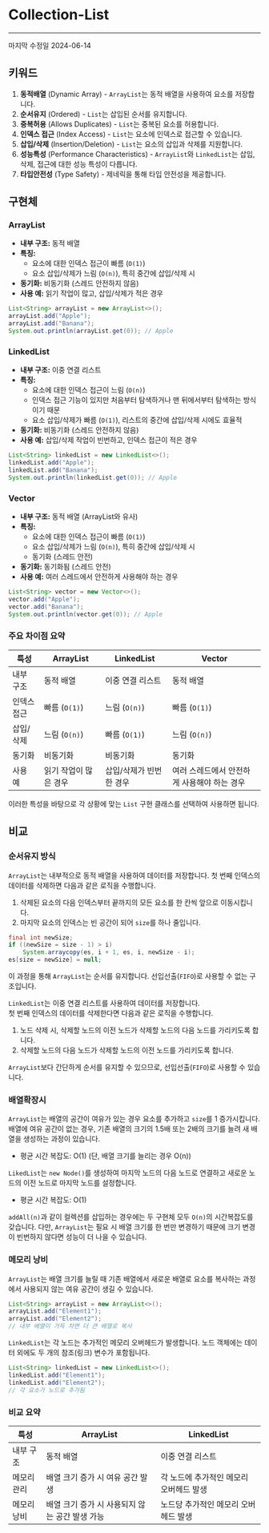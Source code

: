 # Collection-List  
  
--- 
마지막 수정일 2024-06-14

## 키워드 
1. **동적배열** (Dynamic Array) - `ArrayList`는 동적 배열을 사용하여 요소를 저장합니다.
2. **순서유지** (Ordered) - `List`는 삽입된 순서를 유지합니다.
3. **중복허용** (Allows Duplicates) - `List`는 중복된 요소를 허용합니다.
4. **인덱스 접근** (Index Access) - `List`는 요소에 인덱스로 접근할 수 있습니다.
5. **삽입/삭제** (Insertion/Deletion) - `List`는 요소의 삽입과 삭제를 지원합니다.
6. **성능특성** (Performance Characteristics) - `ArrayList`와 `LinkedList`는 삽입, 삭제, 접근에 대한 성능 특성이 다릅니다.
7. **타입안전성** (Type Safety) - 제네릭을 통해 타입 안전성을 제공합니다.
  
## 구현체  

### ArrayList
- **내부 구조:** 동적 배열
- **특징:**
    - 요소에 대한 인덱스 접근이 빠름 (`O(1)`)
    - 요소 삽입/삭제가 느림 (`O(n)`), 특히 중간에 삽입/삭제 시
- **동기화:** 비동기화 (스레드 안전하지 않음)
- **사용 예:** 읽기 작업이 많고, 삽입/삭제가 적은 경우

```java
List<String> arrayList = new ArrayList<>();
arrayList.add("Apple");
arrayList.add("Banana");
System.out.println(arrayList.get(0)); // Apple
```

### LinkedList
- **내부 구조:** 이중 연결 리스트
- **특징:**
    - 요소에 대한 인덱스 접근이 느림 (`O(n)`)
    - 인덱스 접근 기능이 있지만 처음부터 탐색하거나 맨 뒤에서부터 탐색하는 방식이기 때문
    - 요소 삽입/삭제가 빠름 (`O(1)`), 리스트의 중간에 삽입/삭제 시에도 효율적
- **동기화:** 비동기화 (스레드 안전하지 않음)
- **사용 예:** 삽입/삭제 작업이 빈번하고, 인덱스 접근이 적은 경우

```java
List<String> linkedList = new LinkedList<>();
linkedList.add("Apple");
linkedList.add("Banana");
System.out.println(linkedList.get(0)); // Apple
```

### Vector
- **내부 구조:** 동적 배열 (ArrayList와 유사)
- **특징:**
    - 요소에 대한 인덱스 접근이 빠름 (`O(1)`)
    - 요소 삽입/삭제가 느림 (`O(n)`), 특히 중간에 삽입/삭제 시
    - 동기화 (스레드 안전)
- **동기화:** 동기화됨 (스레드 안전)
- **사용 예:** 여러 스레드에서 안전하게 사용해야 하는 경우

```java
List<String> vector = new Vector<>();
vector.add("Apple");
vector.add("Banana");
System.out.println(vector.get(0)); // Apple
```

### 주요 차이점 요약
| 특성     | ArrayList    | LinkedList    | Vector                   |
|--------|--------------|---------------|--------------------------|
| 내부 구조  | 동적 배열        | 이중 연결 리스트     | 동적 배열                    |
| 인덱스 접근 | 빠름 (`O(1)`)  | 느림 (`O(n)`)   | 빠름 (`O(1)`)              |
| 삽입/삭제  | 느림 (`O(n)`)  | 빠름 (`O(1)`)   | 느림 (`O(n)`)              |
| 동기화    | 비동기화         | 비동기화          | 동기화                      |
| 사용 예   | 읽기 작업이 많은 경우 | 삽입/삭제가 빈번한 경우 | 여러 스레드에서 안전하게 사용해야 하는 경우 |

이러한 특성을 바탕으로 각 상황에 맞는 `List` 구현 클래스를 선택하여 사용하면 됩니다.  
  
## 비교 

### 순서유지 방식
`ArrayList`는 내부적으로 동적 배열을 사용하여 데이터를 저장합니다. 
첫 번째 인덱스의 데이터를 삭제하면 다음과 같은 로직을 수행합니다.  
  
1. 삭제된 요소의 다음 인덱스부터 끝까지의 모든 요소를 한 칸씩 앞으로 이동시킵니다.
2. 마지막 요소의 인덱스는 빈 공간이 되어 `size`를 하나 줄입니다.  
    
```Java
final int newSize;
if ((newSize = size - 1) > i)
    System.arraycopy(es, i + 1, es, i, newSize - i);
es[size = newSize] = null;
```
이 과정을 통해 `ArrayList`는 순서를 유지합니다. 선입선출(`FIFO`)로 사용할 수 없는 구조입니다.   
  
`LinkedList`는 이중 연결 리스트를 사용하여 데이터를 저장합니다.  
첫 번째 인덱스의 데이터를 삭제한다면 다음과 같은 로직을 수행합니다.
1. 노드 삭제 시, 삭제할 노드의 이전 노드가 삭제할 노드의 다음 노드를 가리키도록 합니다.
2. 삭제할 노드의 다음 노드가 삭제할 노드의 이전 노드를 가리키도록 합니다.  
  
`ArrayList`보다 간단하게 순서를 유지할 수 있으므로, 선입선출(`FIFO`)로 사용할 수 있습니다.
  
### 배열확장시
`ArrayList`는 배열의 공간이 여유가 있는 경우 요소를 추가하고 `size`를 1 증가시킵니다. 
배열에 여유 공간이 없는 경우, 기존 배열의 크기의 1.5배 또는 2배의 크기를 늘려 새 배열을 생성하는 과정이 있습니다.  
+ 평균 시간 복잡도: O(1) (단, 배열 크기를 늘리는 경우 O(n))  
  
`LikedList`는 `new Node()`를 생성하여 마지막 노드의 다음 노드로 연결하고 새로운 노드의 이전 노드로 
마지막 노드를 설정합니다. 
+ 평균 시간 복잡도: O(1)  
  
`addAll(n)`과 같이 컬렉션를 삽입하는 경우에는 두 구현체 모두 `O(n)`의 시간복잡도를 갖습니다.
다만, `ArrayList`는 필요 시 배열 크기를 한 번만 변경하기 때문에 크기 변경이 빈번하지 않다면 성능이 더 나을 수 있습니다.

### 메모리 낭비  

`ArrayList`는 배열 크기를 늘릴 때 기존 배열에서 새로운 배열로 요소를 복사하는 과정에서 사용되지 않는 여유 공간이 생길 수 있습니다.
```java
List<String> arrayList = new ArrayList<>();
arrayList.add("Element1");
arrayList.add("Element2");
// 내부 배열이 가득 차면 더 큰 배열로 복사
```
`LinkedList`는 각 노드는 추가적인 메모리 오버헤드가 발생합니다. 노드 객체에는 데이터 외에도 두 개의 참조(링크) 변수가 포함됩니다.
```java
List<String> linkedList = new LinkedList<>();
linkedList.add("Element1");
linkedList.add("Element2");
// 각 요소가 노드로 추가됨
```
### 비교 요약
| 특성     | ArrayList                   | LinkedList             |
|--------|-----------------------------|------------------------|
| 내부 구조  | 동적 배열                       | 이중 연결 리스트              |
| 메모리 관리 | 배열 크기 증가 시 여유 공간 발생         | 각 노드에 추가적인 메모리 오버헤드 발생 |
| 메모리 낭비 | 배열 크기 증가 시 사용되지 않는 공간 발생 가능 | 노드당 추가적인 메모리 오버헤드 발생   |